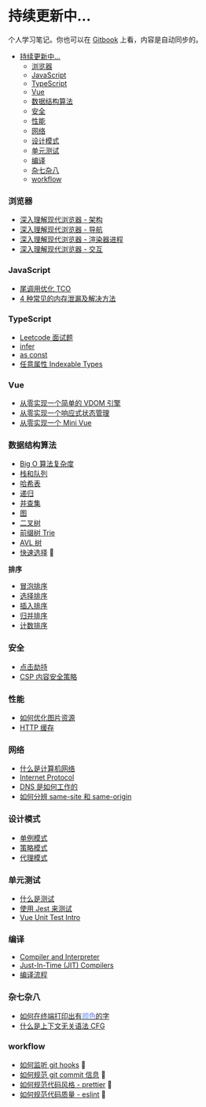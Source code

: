 # 持续更新中...

个人学习笔记。你也可以在 [Gitbook](https://suki.gitbook.io/notes/) 上看，内容是自动同步的。

- [持续更新中...](#持续更新中)
    - [浏览器](#浏览器)
    - [JavaScript](#javascript)
    - [TypeScript](#typescript)
    - [Vue](#vue)
    - [数据结构算法](#数据结构算法)
    - [安全](#安全)
    - [性能](#性能)
    - [网络](#网络)
    - [设计模式](#设计模式)
    - [单元测试](#单元测试)
    - [编译](#编译)
    - [杂七杂八](#杂七杂八)
    - [workflow](#workflow)

### 浏览器

-   [深入理解现代浏览器 - 架构](./articles/browser/inside_look_browser_1.md)
-   [深入理解现代浏览器 - 导航](./articles/browser/inside_look_browser_2.md)
-   [深入理解现代浏览器 - 渲染器进程](./articles/browser/inside_look_browser_3.md)
-   [深入理解现代浏览器 - 交互](./articles/browser/inside_look_browser_4.md)

### JavaScript

-   [尾调用优化 TCO](./articles/javascript/tail_call_optimization.md)
-   [4 种常见的内存泄漏及解决方法](./articles/javascript/4_common_memory_leak.md)

### TypeScript

-   [Leetcode 面试题](./articles/typescript/typescript_leetcode_hire.md)
-   [infer](./articles/typescript/typescript_infer.md)
-   [as const](./articles/typescript/typescript_as_const.md)
-   [任意属性 Indexable Types](./articles/typescript/typescript_indexable_types.md)

### Vue

-   [从零实现一个简单的 VDOM 引擎](./articles/vue/virtual_dom.md)
-   [从零实现一个响应式状态管理](./articles/vue/state_reactivity.md)
-   [从零实现一个 Mini Vue](./articles/vue/mini-vue.md)

### 数据结构算法

-   [Big O 算法复杂度](./articles/dsa/big_O_complexity.md)
-   [栈和队列](./articles/dsa/dsa_stack_and_queue.md)
-   [哈希表](./articles/dsa/dsa_hashtable.md)
-   [递归](./articles/dsa/dsa_recursion.md)
-   [并查集](./articles/dsa/dsa_union_find.md)
-   [图](./articles/dsa/dsa_graph.md)
-   [二叉树](./articles/dsa/dsa_binary_tree.md)
-   [前缀树 Trie](./articles/dsa/dsa_trie.md)
-   [AVL 树](./articles/dsa/dsa_avl_tree.md)
-   [快速选择](./articles/dsa/quick_select.md) 🍨

**排序**

-   [冒泡排序](./articles/sorting/bubble_sort.md)
-   [选择排序](./articles/sorting/selection_sort.md)
-   [插入排序](./articles/sorting/insertion_sort.md)
-   [归并排序](./articles/sorting/merge_sort.md)
-   [计数排序](./articles/sorting/counting_sort.md)

### 安全

-   [点击劫持](./articles/security/clickjacking.md)
-   [CSP 内容安全策略](./articles/security/what_is_CSP.md)

### 性能

-   [如何优化图片资源](./articles/performance/optimize_images.md)
-   [HTTP 缓存](./articles/performance/caching.md)

### 网络

-   [什么是计算机网络](./articles/network/basis_of_computer_network.md)
-   [Internet Protocol](./articles/network/internet_protocol.md)
-   [DNS 是如何工作的](./articles/network/how_dns_works.md)
-   [如何分辨 same-site 和 same-origin](./articles/network/same_site_&_same_origin.md)

### 设计模式

-   [单例模式](./articles/design-pattern/design_pattern_singleton.md)
-   [策略模式](./articles/design-pattern/design_pattern_strategy.md)
-   [代理模式](./articles/design-pattern/design_pattern_proxy.md)

### 单元测试

-   [什么是测试](./articles/unit-test/notes_for_testing_vuejs_applications_1.md)
-   [使用 Jest 来测试](./articles/unit-test/notes_for_testing_vuejs_applications_2.md)
-   [Vue Unit Test Intro](./articles/unit-test/intro_to_vue_unit_test.md)

### 编译

-   [Compiler and Interpreter](./articles/compile/compiler_and_interpreter.md)
-   [Just-In-Time (JIT) Compilers](./articles/compile/just_in_time_compiler.md)
-   [编译流程](./articles/compile/compilation_in_general.md)

### 杂七杂八

-   [如何在终端打印出有<b style="background: -webkit-linear-gradient(45deg, #99d4ff, #9384f6);-webkit-background-clip: text;-webkit-text-fill-color: transparent;">颜色</b>的字](./articles/others/print-colored-text-in-terminal.md)
-   [什么是上下文无关语法 CFG](./articles/context_free_grammar.md)

### workflow

-   [如何监听 git hooks](./articles/workflow/git-hooks.md) 🍧
-   [如何规范 git commit 信息](./articles/workflow/commitlint.md) 🍰
-   [如何规范代码风格 - prettier](./articles/workflow/prettier.md) 🍨
-   [如何规范代码质量 - eslint](./articles/workflow/eslint.md) 🍭

